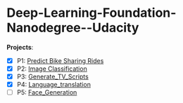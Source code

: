 # Deep-Learning-Foundation-Nanodegree--Udacity

**Projects**: 
- [x] P1: [Predict Bike Sharing Rides](/P1-Predict_Bike_Sharing_Rides/DLND-your-first-network/dlnd-your-first-neural-network.ipynb)   
- [x] P2: [Image Classification](/P2-Image_Classification/dlnd_image_classification.ipynb)
- [x] P3: [Generate_TV_Scripts](P3-Generate_TV_Scripts)
- [x] P4: [Language_translation](https://github.com/WenjinTao/language_translation)
- [ ] P5: [Face_Generation](P5-Face_Generation)
